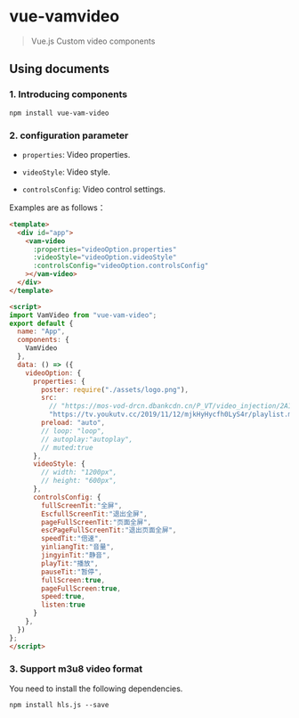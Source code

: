 # vue-vamvideo
> Vue.js Custom video components

## Using documents
### 1. Introducing components
```
npm install vue-vam-video
```
### 2. configuration parameter

- `properties`: Video properties.

- `videoStyle`: Video style.

- `controlsConfig`: Video control settings.

Examples are as follows：
```html
<template>
  <div id="app">
    <vam-video
      :properties="videoOption.properties"
      :videoStyle="videoOption.videoStyle"
      :controlsConfig="videoOption.controlsConfig"
    ></vam-video>
  </div>
</template>

<script>
import VamVideo from "vue-vam-video";
export default {
  name: "App",
  components: {
    VamVideo
  },
  data: () => ({
    videoOption: {
      properties: {
        poster: require("./assets/logo.png"),
        src:
          // "https://mos-vod-drcn.dbankcdn.cn/P_VT/video_injection/2A1343EFA/v3/6CC21C811065945606293295744/MP4Mix_H.264_1920x1080_6000_HEAAC1_PVC_NoCut.mp4",
          "https://tv.youkutv.cc/2019/11/12/mjkHyHycfh0LyS4r/playlist.m3u8",
        preload: "auto",
        // loop: "loop",
        // autoplay:"autoplay",
        // muted:true
      },
      videoStyle: {
        // width: "1200px",
        // height: "600px",
      },
      controlsConfig: {
        fullScreenTit:"全屏",
        EscfullScreenTit:"退出全屏",
        pageFullScreenTit:"页面全屏",
        escPageFullScreenTit:"退出页面全屏",
        speedTit:"倍速",
        yinliangTit:"音量",
        jingyinTit:"静音",
        playTit:"播放",
        pauseTit:"暂停",
        fullScreen:true,
        pageFullScreen:true,
        speed:true,
        listen:true
      }
    },
  })
};
</script>

```
### 3. Support m3u8 video format

You need to install the following dependencies.
```
npm install hls.js --save
```
